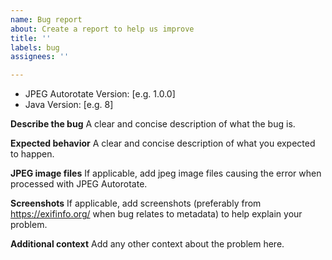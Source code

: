 ```yaml
---
name: Bug report
about: Create a report to help us improve
title: ''
labels: bug
assignees: ''

---
```


- JPEG Autorotate Version: [e.g. 1.0.0]
- Java Version: [e.g. 8]

**Describe the bug**
A clear and concise description of what the bug is.

**Expected behavior**
A clear and concise description of what you expected to happen.

**JPEG image files**
If applicable, add jpeg image files causing the error when processed with JPEG Autorotate.

**Screenshots**
If applicable, add screenshots (preferably from https://exifinfo.org/ when bug relates to metadata) to help explain your problem.



**Additional context**
Add any other context about the problem here.
